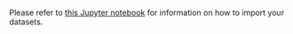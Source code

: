 Please refer to <a href="https://github.com/pixano/pixano/tree/main/notebooks/datasets/import_dataset.ipynb" target="_blank">this Jupyter notebook</a> for information on how to import your datasets.
